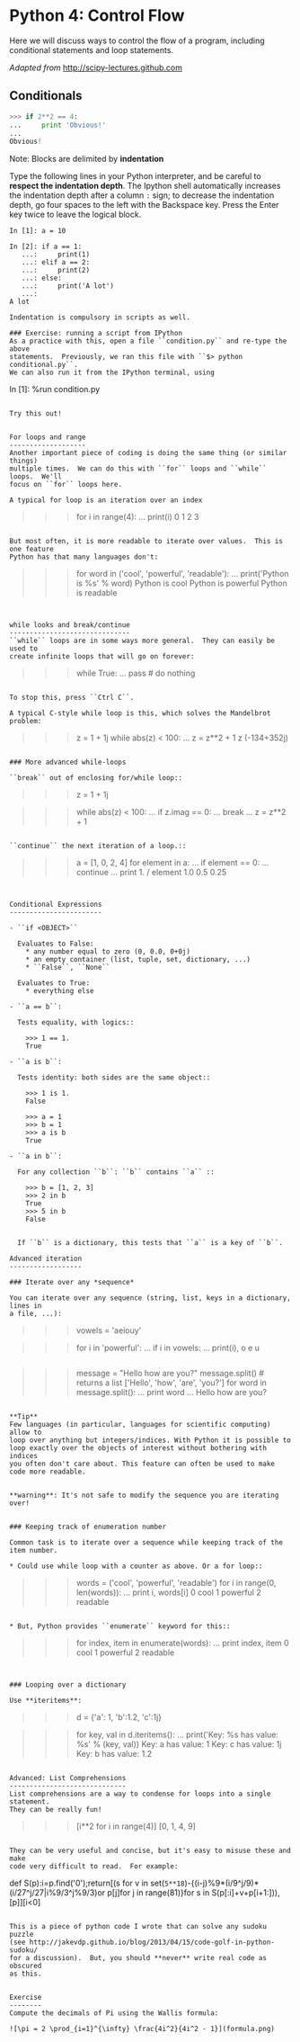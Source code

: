 Python 4: Control Flow
======================

Here we will discuss ways to control the flow of a program, including
conditional statements and loop statements.

*Adapted from* http://scipy-lectures.github.com

Conditionals
------------

```python
>>> if 2**2 == 4:
...     print 'Obvious!'
...
Obvious!
```

Note: Blocks are delimited by **indentation**
   
Type the following lines in your Python interpreter, and be careful
to **respect the indentation depth**. The Ipython shell automatically
increases the indentation depth after a column ``:`` sign; to
decrease the indentation depth, go four spaces to the left with the
Backspace key. Press the Enter key twice to leave the logical block.

```
In [1]: a = 10

In [2]: if a == 1:
   ...:     print(1)
   ...: elif a == 2:
   ...:     print(2)
   ...: else:
   ...:     print('A lot')
   ...:
A lot

Indentation is compulsory in scripts as well.

### Exercise: running a script from IPython
As a practice with this, open a file ``condition.py`` and re-type the above
statements.  Previously, we ran this file with ``$> python conditional.py``.
We can also run it from the IPython terminal, using

```
In [1]: %run condition.py
```

Try this out!


For loops and range
-------------------
Another important piece of coding is doing the same thing (or similar things)
multiple times.  We can do this with ``for`` loops and ``while`` loops.  We'll
focus on ``for`` loops here.

A typical for loop is an iteration over an index

```
>>> for i in range(4):
...     print(i)
0
1
2
3
```

But most often, it is more readable to iterate over values.  This is one feature
Python has that many languages don't:

```
>>> for word in ('cool', 'powerful', 'readable'):
...     print('Python is %s' % word)
Python is cool
Python is powerful
Python is readable
```


while looks and break/continue
------------------------------
``while`` loops are in some ways more general.  They can easily be used to
create infinite loops that will go on forever:

```
>>> while True:
...     pass # do nothing
```

To stop this, press ``Ctrl C``.

A typical C-style while loop is this, which solves the Mandelbrot problem:

```
>>> z = 1 + 1j
>>> while abs(z) < 100:
...     z = z**2 + 1
>>> z
(-134+352j)
```

### More advanced while-loops

``break`` out of enclosing for/while loop::

```
>>> z = 1 + 1j

>>> while abs(z) < 100:
...     if z.imag == 0:
...         break
...     z = z**2 + 1
```

``continue`` the next iteration of a loop.::

```
>>> a = [1, 0, 2, 4]
>>> for element in a:
...     if element == 0:
...         continue
...     print 1. / element
1.0
0.5
0.25
```


Conditional Expressions
-----------------------

- ``if <OBJECT>``

  Evaluates to False:
    * any number equal to zero (0, 0.0, 0+0j)
    * an empty container (list, tuple, set, dictionary, ...)
    * ``False``, ``None``

  Evaluates to True:
    * everything else

- ``a == b``:

  Tests equality, with logics::

    >>> 1 == 1.
    True

- ``a is b``:

  Tests identity: both sides are the same object::

    >>> 1 is 1.
    False

    >>> a = 1
    >>> b = 1
    >>> a is b
    True

- ``a in b``:

  For any collection ``b``: ``b`` contains ``a`` ::

    >>> b = [1, 2, 3]
    >>> 2 in b
    True
    >>> 5 in b
    False


  If ``b`` is a dictionary, this tests that ``a`` is a key of ``b``.

Advanced iteration
------------------

### Iterate over any *sequence*

You can iterate over any sequence (string, list, keys in a dictionary, lines in
a file, ...):

```
>>> vowels = 'aeiouy'

>>> for i in 'powerful':
...     if i in vowels:
...         print(i),
o e u
```

```
>>> message = "Hello how are you?"
>>> message.split() # returns a list
['Hello', 'how', 'are', 'you?']
>>> for word in message.split():
...     print word
...
Hello
how
are
you?
```

**Tip**
Few languages (in particular, languages for scientific computing) allow to
loop over anything but integers/indices. With Python it is possible to
loop exactly over the objects of interest without bothering with indices
you often don't care about. This feature can often be used to make
code more readable.


**warning**: It's not safe to modify the sequence you are iterating over!


### Keeping track of enumeration number

Common task is to iterate over a sequence while keeping track of the
item number.

* Could use while loop with a counter as above. Or a for loop::

  ```
  >>> words = ('cool', 'powerful', 'readable')
  >>> for i in range(0, len(words)):
  ...     print i, words[i]
  0 cool
  1 powerful
  2 readable
  ```

* But, Python provides ``enumerate`` keyword for this::

  ```
  >>> for index, item in enumerate(words):
  ...     print index, item
  0 cool
  1 powerful
  2 readable
  ```


### Looping over a dictionary

Use **iteritems**:

```
>>> d = {'a': 1, 'b':1.2, 'c':1j}

>>> for key, val in d.iteritems():
...     print('Key: %s has value: %s' % (key, val))
Key: a has value: 1
Key: c has value: 1j
Key: b has value: 1.2
```

Advanced: List Comprehensions
-----------------------------
List comprehensions are a way to condense for loops into a single statement.
They can be really fun!

```
>>> [i**2 for i in range(4)]
[0, 1, 4, 9]
```

They can be very useful and concise, but it's easy to misuse these and make
code very difficult to read.  For example:

```
def S(p):i=p.find('0');return[(s for v in
set(`5**18`)-{(i-j)%9*(i/9^j/9)*(i/27^j/27|i%9/3^j%9/3)or
p[j]for j in range(81)}for s in S(p[:i]+v+p[i+1:])),[p]][i<0]
```

This is a piece of python code I wrote that can solve any sudoku puzzle
(see http://jakevdp.github.io/blog/2013/04/15/code-golf-in-python-sudoku/
for a discussion).  But, you should **never** write real code as obscured
as this.


Exercise
--------
Compute the decimals of Pi using the Wallis formula:

![\pi = 2 \prod_{i=1}^{\infty} \frac{4i^2}{4i^2 - 1}](formula.png)
